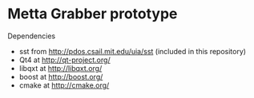 Metta Grabber prototype
=======================

Dependencies
* sst from http://pdos.csail.mit.edu/uia/sst (included in this repository)
* Qt4 at http://qt-project.org/
* libqxt at http://libqxt.org/
* boost at http://boost.org/
* cmake at http://cmake.org/

